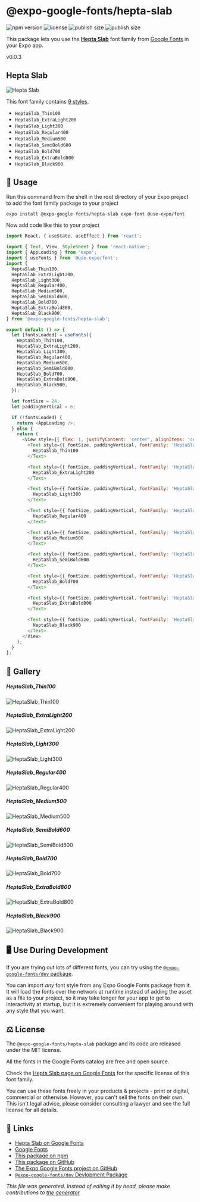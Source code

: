 # @expo-google-fonts/hepta-slab

![npm version](https://flat.badgen.net/npm/v/@expo-google-fonts/hepta-slab)
![license](https://flat.badgen.net/github/license/expo/google-fonts)
![publish size](https://flat.badgen.net/packagephobia/install/@expo-google-fonts/hepta-slab)
![publish size](https://flat.badgen.net/packagephobia/publish/@expo-google-fonts/hepta-slab)

This package lets you use the [**Hepta Slab**](https://fonts.google.com/specimen/Hepta+Slab) font family from [Google Fonts](https://fonts.google.com/) in your Expo app.

v0.0.3

## Hepta Slab

![Hepta Slab](./font-family.png)

This font family contains [9 styles](#gallery).

- `HeptaSlab_Thin100`
- `HeptaSlab_ExtraLight200`
- `HeptaSlab_Light300`
- `HeptaSlab_Regular400`
- `HeptaSlab_Medium500`
- `HeptaSlab_SemiBold600`
- `HeptaSlab_Bold700`
- `HeptaSlab_ExtraBold800`
- `HeptaSlab_Black900`

## 🔡 Usage

Run this command from the shell in the root directory of your Expo project to add the font family package to your project
```sh
expo install @expo-google-fonts/hepta-slab expo-font @use-expo/font
```

Now add code like this to your project
```js
import React, { useState, useEffect } from 'react';

import { Text, View, StyleSheet } from 'react-native';
import { AppLoading } from 'expo';
import { useFonts } from '@use-expo/font';
import {
  HeptaSlab_Thin100,
  HeptaSlab_ExtraLight200,
  HeptaSlab_Light300,
  HeptaSlab_Regular400,
  HeptaSlab_Medium500,
  HeptaSlab_SemiBold600,
  HeptaSlab_Bold700,
  HeptaSlab_ExtraBold800,
  HeptaSlab_Black900,
} from '@expo-google-fonts/hepta-slab';

export default () => {
  let [fontsLoaded] = useFonts({
    HeptaSlab_Thin100,
    HeptaSlab_ExtraLight200,
    HeptaSlab_Light300,
    HeptaSlab_Regular400,
    HeptaSlab_Medium500,
    HeptaSlab_SemiBold600,
    HeptaSlab_Bold700,
    HeptaSlab_ExtraBold800,
    HeptaSlab_Black900,
  });

  let fontSize = 24;
  let paddingVertical = 6;

  if (!fontsLoaded) {
    return <AppLoading />;
  } else {
    return (
      <View style={{ flex: 1, justifyContent: 'center', alignItems: 'center' }}>
        <Text style={{ fontSize, paddingVertical, fontFamily: 'HeptaSlab_Thin100' }}>
          HeptaSlab_Thin100
        </Text>

        <Text style={{ fontSize, paddingVertical, fontFamily: 'HeptaSlab_ExtraLight200' }}>
          HeptaSlab_ExtraLight200
        </Text>

        <Text style={{ fontSize, paddingVertical, fontFamily: 'HeptaSlab_Light300' }}>
          HeptaSlab_Light300
        </Text>

        <Text style={{ fontSize, paddingVertical, fontFamily: 'HeptaSlab_Regular400' }}>
          HeptaSlab_Regular400
        </Text>

        <Text style={{ fontSize, paddingVertical, fontFamily: 'HeptaSlab_Medium500' }}>
          HeptaSlab_Medium500
        </Text>

        <Text style={{ fontSize, paddingVertical, fontFamily: 'HeptaSlab_SemiBold600' }}>
          HeptaSlab_SemiBold600
        </Text>

        <Text style={{ fontSize, paddingVertical, fontFamily: 'HeptaSlab_Bold700' }}>
          HeptaSlab_Bold700
        </Text>

        <Text style={{ fontSize, paddingVertical, fontFamily: 'HeptaSlab_ExtraBold800' }}>
          HeptaSlab_ExtraBold800
        </Text>

        <Text style={{ fontSize, paddingVertical, fontFamily: 'HeptaSlab_Black900' }}>
          HeptaSlab_Black900
        </Text>
      </View>
    );
  }
};

```

## 📖 Gallery

##### HeptaSlab_Thin100
![HeptaSlab_Thin100](./534d777769f5477f07228b5576ec1d9e5f8524ebb5568ee0c7ead05433221d78.ttf.png)

##### HeptaSlab_ExtraLight200
![HeptaSlab_ExtraLight200](./de95a9d08b1575d9f362c8b8fdd65bd2909ac29ad85189cbcc2d2bb7b79bae55.ttf.png)

##### HeptaSlab_Light300
![HeptaSlab_Light300](./4cd4b89cf596ab747187626051fcb2da9f1ee5facedc163666b009c58d2e6a4a.ttf.png)

##### HeptaSlab_Regular400
![HeptaSlab_Regular400](./fd8aa078be565bf9944c3c9a7158b16836fdcd409b6df1377b7ce805078acf7f.ttf.png)

##### HeptaSlab_Medium500
![HeptaSlab_Medium500](./7d62a8746b071e53a6b32f2f3a0052555f9d40c47fecd5bd70697f632af7b585.ttf.png)

##### HeptaSlab_SemiBold600
![HeptaSlab_SemiBold600](./5b2cd08d92feb50e4548237182dede8320631fffad112e55ac8ffec9bd254dbc.ttf.png)

##### HeptaSlab_Bold700
![HeptaSlab_Bold700](./c732dc9ed4d5762dd9391ce2ed11a31606c9ec3305bef745bce6d06bdb2403df.ttf.png)

##### HeptaSlab_ExtraBold800
![HeptaSlab_ExtraBold800](./d4ba935b82b68baaeb5bc719f5132fb28f94a27979e65e4ad25c5ff85d02303f.ttf.png)

##### HeptaSlab_Black900
![HeptaSlab_Black900](./bf562116fb32949fa7d908466470e1c6d03ae7bb83023d1428527ecec91d9201.ttf.png)


## 🖥️ Use During Development

If you are trying out lots of different fonts, you can try using the [`@expo-google-fonts/dev` package](https://github.com/expo/google-fonts/tree/master/font-packages/dev#readme).

You can import *any* font style from any Expo Google Fonts package from it. It will load the fonts
over the network at runtime instead of adding the asset as a file to your project, so it may take longer
for your app to get to interactivity at startup, but it is extremely convenient
for playing around with any style that you want.

## ⚖️ License

The `@expo-google-fonts/hepta-slab` package and its code are released under the MIT license.

All the fonts in the Google Fonts catalog are free and open source.

Check the [Hepta Slab page on Google Fonts](https://fonts.google.com/specimen/Hepta+Slab) for the specific license of this font family.

You can use these fonts freely in your products & projects - print or digital, commercial or otherwise. However, you can't sell the fonts on their own. This isn't legal advice, please consider consulting a lawyer and see the full license for all details.

## 🔗 Links

- [Hepta Slab on Google Fonts](https://fonts.google.com/specimen/Hepta+Slab)
- [Google Fonts](https://fonts.google.com/)
- [This package on npm](https://www.npmjs.com/package/@expo-google-fonts/hepta-slab)
- [This package on GitHub](https://github.com/expo/google-fonts/tree/master/font-packages/hepta-slab)
- [The Expo Google Fonts project on GitHub](https://github.com/expo/google-fonts)
- [`@expo-google-fonts/dev` Devlopment Package](https://github.com/expo/google-fonts/tree/master/font-packages/dev)


*This file was generated. Instead of editing it by head, please make contributions to [the generator](https://github.com/expo/google-fonts/tree/master/packages/generator)*
